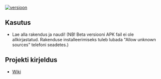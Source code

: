 [![versioon](https://img.shields.io/badge/versioon-v1.0.0_beta-blue)](https://github.com/35grain/matemaatik/releases)

## Kasutus
* Lae alla rakendus ja naudi! (NB! Beta versiooni APK fail ei ole allkirjastatud. Rakenduse installeerimiseks tuleb lubada "Allow unknown sources" telefoni seadetes.)

## Projekti kirjeldus
* [Wiki](https://github.com/35grain/matemaatik/wiki)
